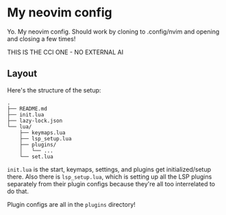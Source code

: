 # My neovim config

Yo. My neovim config. Should work by cloning to .config/nvim and opening and closing a few times!

THIS IS THE CCI ONE - NO EXTERNAL AI

## Layout

Here's the structure of the setup:

```
.
├── README.md
├── init.lua
├── lazy-lock.json
└── lua/
    ├── keymaps.lua
    ├── lsp_setup.lua
    ├── plugins/
    │   └── ...
    └── set.lua
```

```init.lua``` is the start, keymaps, settings, and plugins get initialized/setup there. Also there is ```lsp_setup.lua```, which is setting up all the LSP plugins separately from their plugin configs because they're all too interrelated to do that.

Plugin configs are all in the ```plugins``` directory!
